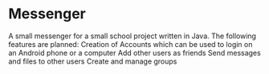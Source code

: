 # Messenger
A small messenger for a small school project written in Java.
The following features are planned:
Creation of Accounts which can be used to login on an Android phone or a computer
Add other users as friends
Send messages and files to other users
Create and manage groups
